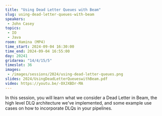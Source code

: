 ```yaml
---
title: "Using Dead Letter Queues with Beam"
slug: using-dead-letter-queues-with-beam
speakers:
 - John Casey
topics:
 - IO
 - Java
room: Hamina (MP4)
time_start: 2024-09-04 16:30:00
time_end: 2024-09-04 16:55:00
day: 20241
gridarea: "14/4/15/5"
timeslot: 36
images:
 - /images/sessions/2024/using-dead-letter-queues.png
slides: 2024/UsingDeadLetterQueueswithBeam.pdf
video: https://youtu.be/-OXJXBDr-MA
---
```


In this session, you will learn what we consider a Dead Letter in Beam, the high level DLQ architecture we've implemented, and some example use cases on how to incorporate DLQs in your pipelines.